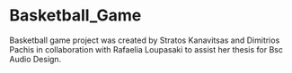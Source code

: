 # Basketball_Game
Basketball game project was created by Stratos Kanavitsas and Dimitrios Pachis in collaboration with Rafaelia Loupasaki to assist her thesis for Bsc Audio Design. 
